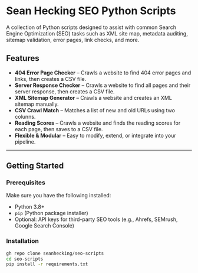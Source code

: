 # Sean Hecking SEO Python Scripts

A collection of Python scripts designed to assist with common Search Engine Optimization (SEO) tasks such as XML site map, metadata auditing, sitemap validation, error pages, link checks, and more.

## Features

- **404 Error Page Checker** – Crawls a website to find 404 error pages and links, then creates a CSV file.
- **Server Response Checker** – Crawls a website to find all pages and their server response, then creates a CSV file.
- **XML Sitemap Generator** – Crawls a website and creates an XML sitemap manually.
- **CSV Crawl Match** – Matches a list of new and old URLs using two colunns.
- **Reading Scores** – Crawls a website and finds the reading scores for each page, then saves to a CSV file.
- **Flexible & Modular** – Easy to modify, extend, or integrate into your pipeline.

---

## Getting Started

### Prerequisites

Make sure you have the following installed:

- Python 3.8+
- `pip` (Python package installer)
- Optional: API keys for third-party SEO tools (e.g., Ahrefs, SEMrush, Google Search Console)

### Installation

```bash
gh repo clone seanhecking/seo-scripts
cd seo-scripts
pip install -r requirements.txt
